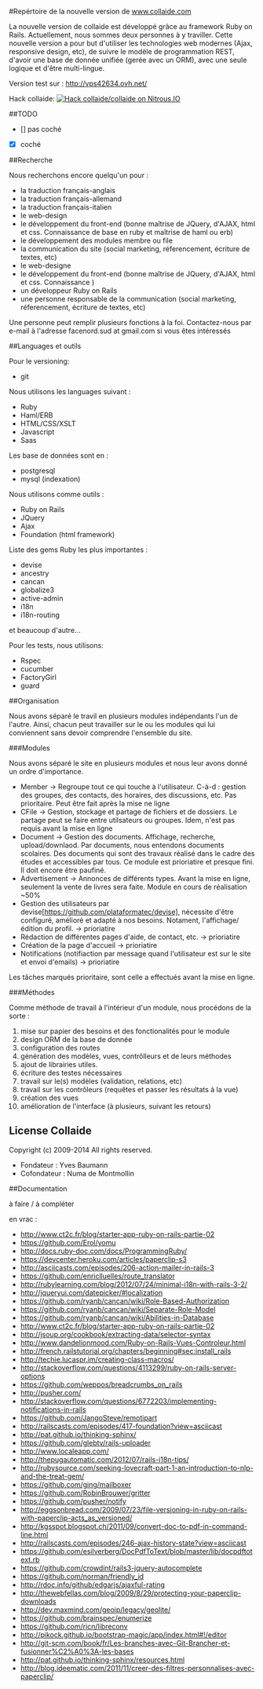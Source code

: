 #Repértoire de la nouvelle version de www.collaide.com

La nouvelle version de collaide est développé grâce au framework Ruby on Rails. Actuellement, nous sommes deux personnes
à y traviller.
Cette nouvelle version a pour but d'utiliser les technologies web modernes (Ajax, responsive design, etc), de suivre
le modèle de programmation REST, d'avoir une base de donnée unifiée (gerée avec un ORM), avec une seule logique et d'être
multi-lingue.

Version test sur : http://vps42634.ovh.net/

Hack collaide: [![Hack collaide/collaide on Nitrous.IO](https://d3o0mnbgv6k92a.cloudfront.net/assets/hack-s-v1-7475db0cf93fe5d1e29420c928ebc614.png)](https://www.nitrous.io/hack_button?source=embed&runtime=rails&repo=collaide%2Fcollaide)

##TODO

- [] pas coché
- [X] coché

##Recherche

Nous recherchons encore quelqu'un pour :
* la traduction français-anglais
* la traduction français-allemand
* la traduction français-italien
* le web-design
* le développement du front-end (bonne maîtrise de JQuery, d'AJAX, html et css. Connaissance de base en ruby et maîtrise de haml ou erb)
* le développement des modules membre ou file
* la communication du site (social marketing, réferencement, écriture de textes, etc)
* le web-designe
* le développement du front-end (bonne maîtrise de JQuery, d'AJAX, html et css. Connaissance )
* un développeur Ruby on Rails
* une personne responsable de la communication (social marketing, réferencement, écriture de textes, etc)

Une personne peut remplir plusieurs fonctions à la foi. Contactez-nous par e-mail à l'adresse facenord.sud at gmail.com
si vous êtes intéressés

##Languages et outils

Pour le versioning:
* git

Nous utilisons les languages suivant :
* Ruby
* Haml/ERB
* HTML/CSS/XSLT
* Javascript
* Saas

Les base de données sont en :
* postgresql
* mysql (indexation)


Nous utilisons comme outils :
* Ruby on Rails
* JQuery
* Ajax
* Foundation (html framework)

Liste des gems Ruby les plus importantes :
* devise
* ancestry
* cancan
* globalize3
* active-admin
* i18n
* i18n-routing

et beaucoup d'autre...

Pour les tests, nous utilisons:
* Rspec
* cucumber
* FactoryGirl
* guard

##Organisation

Nous avons séparé le travil en plusieurs modules indépendants l'un de l'autre. Ainsi, chacun peut travailler sur le ou les modules qui lui conviennent sans devoir comprendre l'ensemble du site.

###Modules

Nous avons séparé le site en plusieurs modules et nous leur avons donné un ordre d'importance. 
* Member -> Regroupe tout ce qui touche à l'utilisateur. C-à-d : gestion des groupes, des contacts, des horaires, des discussions, etc. Pas prioritaire. Peut être fait après la mise ne ligne
* CFile -> Gestion, stockage et partage de fichiers et de dossiers. Le partage peut se faire entre utilsateurs ou groupes. Idem, n'est pas requis avant la mise en ligne
* Document -> Gestion des documents. Affichage, recherche, upload/downlaod. Par documents, nous entendons documents scolaires. Des documents qui sont des travaux réalisé dans le cadre des études et accessibles par tous. Ce module est prioriatire et presque fini. Il doit encore être paufiné.
* Advertisement -> Annonces de différents types. Avant la mise en ligne, seulement la vente de livres sera faite. Module en cours de réalisation ~50%
* Gestion des utilisateurs par devise[https://github.com/plataformatec/devise], nécessite d'être configuré, amélioré et adapté à nos besoins. Notament, l'affichage/édition du profil. -> prioriatire
* Rédaction de différentes pages d'aide, de contact, etc.  -> prioriatire
* Création de la page d'accueil  -> prioriatire
* Notifications (notifiaction par message quand l'utilisateur est sur le site et envoi d'emails)  -> prioriatire

Les tâches marqués prioritaire, sont celle a effectués avant la mise en ligne.   


###Méthodes

Comme méthode de travail à l'intérieur d'un module, nous procédons de la sorte :
1. mise sur papier des besoins et des fonctionalités pour le module
2. design ORM de la base de donnée
3. configuration des routes
4. génération des modèles, vues, contrôlleurs et de leurs méthodes
5. ajout de librairies utiles.
6. écriture des testes nécessaires
7. travail sur le(s) modèles (validation, relations, etc)
8. travail sur les contrôleurs (requêtes et passer les résultats à la vue)
9. création des vues
10. amélioration de l'interface (à plusieurs, suivant les retours)



License Collaide
-------
Copyright (c) 2009-2014 All rights reserved.

- Fondateur : Yves Baumann
- Cofondateur : Numa de Montmollin 




##Documentation

à faire / à compléter

en vrac :
* http://www.ct2c.fr/blog/starter-app-ruby-on-rails-partie-02
* https://github.com/Erol/yomu
* http://docs.ruby-doc.com/docs/ProgrammingRuby/
* https://devcenter.heroku.com/articles/paperclip-s3
* http://asciicasts.com/episodes/206-action-mailer-in-rails-3
* https://github.com/enriclluelles/route_translator
* http://rubylearning.com/blog/2012/07/24/minimal-i18n-with-rails-3-2/
* http://jqueryui.com/datepicker/#localization
* https://github.com/ryanb/cancan/wiki/Role-Based-Authorization
* https://github.com/ryanb/cancan/wiki/Separate-Role-Model
* https://github.com/ryanb/cancan/wiki/Abilities-in-Database
* http://www.ct2c.fr/blog/starter-app-ruby-on-rails-partie-02
* http://jsoup.org/cookbook/extracting-data/selector-syntax
* http://www.dandelionmood.com/Ruby-on-Rails-Vues-Controleur.html
* http://french.railstutorial.org/chapters/beginning#sec:install_rails
* http://techie.lucaspr.im/creating-class-macros/
* http://stackoverflow.com/questions/4113299/ruby-on-rails-server-options
* https://github.com/weppos/breadcrumbs_on_rails
* http://pusher.com/
* http://stackoverflow.com/questions/6772203/implementing-notifications-in-rails
* https://github.com/JangoSteve/remotipart
* http://railscasts.com/episodes/417-foundation?view=asciicast
* http://pat.github.io/thinking-sphinx/
* https://github.com/glebtv/rails-uploader
* http://www.localeapp.com/
* http://thepugautomatic.com/2012/07/rails-i18n-tips/
* http://rubysource.com/seeking-lovecraft-part-1-an-introduction-to-nlp-and-the-treat-gem/
* https://github.com/ging/mailboxer
* https://github.com/RobinBrouwer/gritter
* https://github.com/pusher/notify
* http://eggsonbread.com/2009/07/23/file-versioning-in-ruby-on-rails-with-paperclip-acts_as_versioned/
* http://kgsspot.blogspot.ch/2011/09/convert-doc-to-pdf-in-command-line.html
* http://railscasts.com/episodes/246-ajax-history-state?view=asciicast
* https://github.com/esilverberg/DocPdfToText/blob/master/lib/docpdftotext.rb
* https://github.com/crowdint/rails3-jquery-autocomplete
* https://github.com/norman/friendly_id
* http://rdoc.info/github/edgarjs/ajaxful-rating
* http://thewebfellas.com/blog/2009/8/29/protecting-your-paperclip-downloads
* http://dev.maxmind.com/geoip/legacy/geolite/
* https://github.com/brainspec/enumerize
* https://github.com/ricn/libreconv
* http://pikock.github.io/bootstrap-magic/app/index.html#!/editor
* http://git-scm.com/book/fr/Les-branches-avec-Git-Brancher-et-fusionner%C2%A0%3A-les-bases
* http://pat.github.io/thinking-sphinx/resources.html
* http://blog.ideematic.com/2011/11/creer-des-filtres-personnalises-avec-paperclip/


